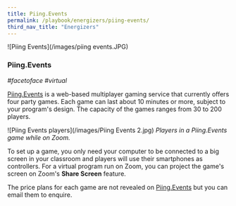 ```yaml
---
title: Piing.Events
permalink: /playbook/energizers/piing-events/
third_nav_title: "Energizers"
---
```

![Piing Events](/images/piing events.JPG)
### Piing.Events
*#facetoface #virtual*

[Piing.Events](https://piing.events/) is a web-based multiplayer gaming service that currently offers four party games. Each game can last about 10 minutes or more, subject to your program's design. The capacity of the games ranges from 30 to 200 players. 

![Piing Events players](/images/Piing Events 2.jpg)
*Players in a Piing.Events game while on Zoom.*

To set up a game, you only need your computer to be connected to a big screen in your classroom and players will use their smartphones as controllers. For a virtual program run on Zoom, you can project the game's screen on Zoom's **Share Screen** feature. 

The price plans for each game are not revealed on [Piing.Events](https://piing.events/) but you can email them to enquire. 

